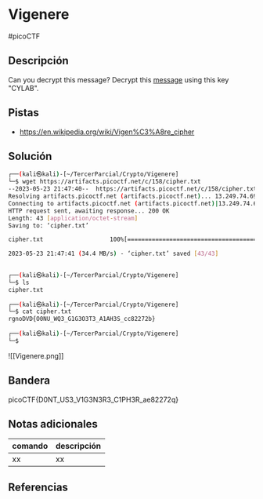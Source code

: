 # Vigenere
#picoCTF 
## Descripción
Can you decrypt this message? Decrypt this [message](https://artifacts.picoctf.net/c/158/cipher.txt) using this key "CYLAB".

## Pistas 
+ https://en.wikipedia.org/wiki/Vigen%C3%A8re_cipher

## Solución
```bash 
┌──(kali㉿kali)-[~/TercerParcial/Crypto/Vigenere]
└─$ wget https://artifacts.picoctf.net/c/158/cipher.txt 
--2023-05-23 21:47:40--  https://artifacts.picoctf.net/c/158/cipher.txt
Resolving artifacts.picoctf.net (artifacts.picoctf.net)... 13.249.74.69, 13.249.74.22, 13.249.74.17, ...
Connecting to artifacts.picoctf.net (artifacts.picoctf.net)|13.249.74.69|:443... connected.
HTTP request sent, awaiting response... 200 OK
Length: 43 [application/octet-stream]
Saving to: ‘cipher.txt’

cipher.txt                   100%[==============================================>]      43  --.-KB/s    in 0s      

2023-05-23 21:47:41 (34.4 MB/s) - ‘cipher.txt’ saved [43/43]

                                                                                                                    
┌──(kali㉿kali)-[~/TercerParcial/Crypto/Vigenere]
└─$ ls
cipher.txt
                                                                                                                    
┌──(kali㉿kali)-[~/TercerParcial/Crypto/Vigenere]
└─$ cat cipher.txt 
rgnoDVD{O0NU_WQ3_G1G3O3T3_A1AH3S_cc82272b}
                                                                                                                    
┌──(kali㉿kali)-[~/TercerParcial/Crypto/Vigenere]
└─$ 
```
![[Vigenere.png]]
## Bandera
picoCTF{D0NT_US3_V1G3N3R3_C1PH3R_ae82272q}

## Notas adicionales
| comando | descripción |
|------------|---------------|
| xx | xx |

## Referencias
